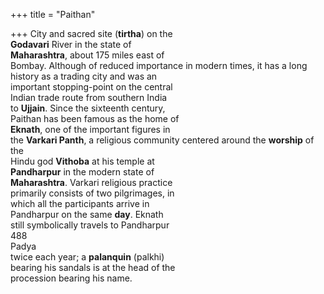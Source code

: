 +++
title = "Paithan"

+++
City and sacred site (**tirtha**) on the  
**Godavari** River in the state of  
**Maharashtra**, about 175 miles east of  
Bombay. Although of reduced importance in modern times, it has a long history as a trading city and was an  
important stopping-point on the central  
Indian trade route from southern India  
to **Ujjain**. Since the sixteenth century,  
Paithan has been famous as the home of  
**Eknath**, one of the important figures in  
the **Varkari Panth**, a religious community centered around the **worship** of the  
Hindu god **Vithoba** at his temple at  
**Pandharpur** in the modern state of  
**Maharashtra**. Varkari religious practice  
primarily consists of two pilgrimages, in  
which all the participants arrive in  
Pandharpur on the same **day**. Eknath  
still symbolically travels to Pandharpur  
488  
Padya  
twice each year; a **palanquin** (palkhi)  
bearing his sandals is at the head of the  
procession bearing his name.